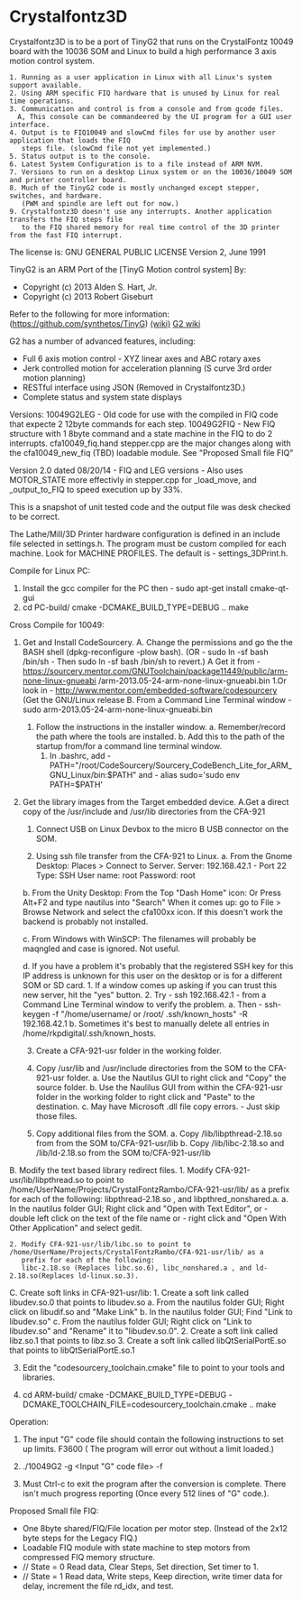 # Crystalfontz3D
Crystalfontz3D is to be a port of TinyG2 that runs on the CrystalFontz 10049 board with the 10036 SOM
  and Linux to build a high performance 3 axis motion control system.

    1. Running as a user application in Linux with all Linux's system support available.
    2. Using ARM specific FIQ hardware that is unused by Linux for real time operations.
    3. Communication and control is from a console and from gcode files.
      A, This console can be commandeered by the UI program for a GUI user interface.
    4. Output is to FIQ10049 and slowCmd files for use by another user application that loads the FIQ
       steps file. (slowCmd file not yet implemented.)
    5. Status output is to the console.
    6. Latest System Configuration is to a file instead of ARM NVM.
    7. Versions to run on a desktop Linux system or on the 10036/10049 SOM and printer controller board.
    8. Much of the TinyG2 code is mostly unchanged except stepper, switches, and hardware.
       (PWM and spindle are left out for now.)
    9. Crystalfontz3D doesn't use any interrupts. Another application transfers the FIQ steps file
       to the FIQ shared memory for real time control of the 3D printer from the fast FIQ interrupt.

The license is:
                    GNU GENERAL PUBLIC LICENSE
                       Version 2, June 1991

TinyG2 is an ARM Port of the [TinyG Motion control system]
By:
 * Copyright (c) 2013 Alden S. Hart, Jr.
 * Copyright (c) 2013 Robert Giseburt

Refer to the following for more information:
(https://github.com/synthetos/TinyG)
[(wiki)](https://github.com/synthetos/TinyG/wiki)
[G2 wiki](https://github.com/synthetos/g2/wiki)

G2 has a number of advanced features, including:
* Full 6 axis motion control - XYZ linear axes and ABC rotary axes
* Jerk controlled motion for acceleration planning (S curve 3rd order motion planning)
* RESTful interface using JSON (Removed in Crystalfontz3D.)
* Complete status and system state displays



Versions:
10049G2LEG - Old code for use with the compiled in FIQ code that expecte 2 12byte commands for each step.
10049G2FIQ - New FIQ structure with 1 8byte command and a state machine in the FIQ to do 2 interrupts.
             cfa10049_fiq.hand stepper.cpp are the major changes along with the cfa10049_new_fiq (TBD) loadable module.
             See "Proposed Small file FIQ"

Version 2.0 dated 08/20/14 - FIQ and LEG versions - Also uses MOTOR_STATE more effectivly in stepper.cpp for
                                                    _load_move, and _output_to_FIQ to speed execution up by 33%.

This is a snapshot of unit tested code and the output file was desk checked to be correct.



The Lathe/Mill/3D Printer hardware configuration is defined in an include file selected in settings.h.
The program must be custom compiled for each machine.
Look for MACHINE PROFILES. The default is - settings_3DPrint.h. 



Compile for Linux PC:
1. Install the gcc compiler for the PC then - sudo apt-get install cmake-qt-gui
2. cd PC-build/
   cmake -DCMAKE_BUILD_TYPE=DEBUG ..
   make



Cross Compile for 10049:

1. Get and Install CodeSourcery.
  A. Change the permissions and go the the BASH shell (dpkg-reconfigure -plow bash).
     (OR - sudo ln -sf bash /bin/sh - Then sudo ln -sf bash /bin/sh to revert.)
  A Get it from - https://sourcery.mentor.com/GNUToolchain/package11449/public/arm-none-linux-gnueabi
                  /arm-2013.05-24-arm-none-linux-gnueabi.bin
    1.Or look in - http://www.mentor.com/embedded-software/codesourcery (Get the GNU/Linux release
  B. From a Command Line Terminal window - sudo arm-2013.05-24-arm-none-linux-gnueabi.bin
    1. Follow the instructions in the installer window.
      a. Remember/record the path where the tools are installed.
      b. Add this to the path of the startup from/for a command line terminal window.
        1. In .bashrc, add - PATH="/root/CodeSourcery/Sourcery_CodeBench_Lite_for_ARM_GNU_Linux/bin:$PATH"
                       and - alias sudo='sudo env PATH=$PATH'
                       

2. Get the library images from the Target embedded device.
  A.Get a direct copy of the /usr/include and /usr/lib directories from the CFA-921
    1. Connect USB on Linux Devbox to the micro B USB connector on the SOM.
     
    2. Using ssh file transfer from the CFA-921 to Linux. 
      a. From the Gnome Desktop:
         Places > Connect to Server.
         Server: 192.168.42.1 - Port 22
         Type: SSH
         User name: root
         Password: root
  
      b. From the Unity Desktop:
         From the Top "Dash Home" icon: Or Press Alt+F2 and type nautilus into "Search" 
         When it comes up:  go to File > Browse Network and select the cfa100xx icon.
         If this doesn't work the backend is probably not installed.
  
      c. From Windows with WinSCP:
         The filenames will probably be maqngled and case is ignored. Not useful.

      d. If you have a problem it's probably that the registered SSH key for this IP address is unknown for
         this user on the desktop or is for a different SOM or SD card.
         1. If a window comes up asking if you can trust this new server, hit the "yes" button.
         2. Try - ssh 192.168.42.1 - from a Command Line Terminal window to verify the problem.
           a. Then - ssh-keygen -f "/home/username/ or /root/  .ssh/known_hosts" -R 192.168.42.1
           b. Sometimes it's best to manually delete all entries in /home/rkpdigital/.ssh/known_hosts.
            
    3. Create a CFA-921-usr folder in the working folder.

    4. Copy /usr/lib and /usr/include directories from the SOM to the CFA-921-usr folder.
      a. Use the Nautilus GUI to right click and "Copy" the source folder.
      b. Use the Naulilus GUI from within the CFA-921-usr folder in the working folder to right click and "Paste" to
         the destination.
      c. May have Microsoft .dll file copy errors. - Just skip those files.

    5. Copy additional files from the SOM.
      a. Copy /lib/libpthread-2.18.so from  from the SOM to/CFA-921-usr/lib
      b. Copy /lib/libc-2.18.so and /lib/ld-2.18.so from the SOM to/CFA-921-usr/lib

  B. Modify the text based library redirect files.
    1. Modify CFA-921-usr/lib/libpthread.so to point to /home/UserName/Projects/CrystalFontzRambo/CFA-921-usr/lib/
       as a prefix for each of the following:
       libpthread-2.18.so , and libpthred_nonshared.a.
       a. In the nautilus folder GUI; Right click and "Open with Text Editor", or - 
          double left click on the text of the file name or - 
          right click and "Open With Other Application" and select gedit. 
       
    2. Modify CFA-921-usr/lib/libc.so to point to /home/UserName/Projects/CrystalFontzRambo/CFA-921-usr/lib/ as a
       prefix for each of the following:
       libc-2.18.so (Replaces libc.so.6), libc_nonshared.a , and ld-2.18.so(Replaces ld-linux.so.3).

  C. Create soft links in CFA-921-usr/lib:
    1. Create a soft link called libudev.so.0 that points to libudev.so
      a. From the nautilus folder GUI; Right click on libudif.so and "Make Link"
      b. In the nautilus folder GUI; Find "Link to libudev.so"
      c. From the nautilus folder GUI; Right click on "Link to libudev.so" and "Rename" it to "libudev.so.0".
    2. Create a soft link called libz.so.1 that points to libz.so
    3. Create a soft link called libQtSerialPortE.so that points to libQtSerialPortE.so.1

3. Edit the "codesourcery_toolchain.cmake" file to point to your tools and libraries.

4. cd ARM-build/
   cmake -DCMAKE_BUILD_TYPE=DEBUG -DCMAKE_TOOLCHAIN_FILE=codesourcery_toolchain.cmake ..
   make



Operation:
1. The input "G" code file should contain the following instructions to set up limits.
   F3600 ( The program will error out without a limit loaded.)

2. ./10049G2 -g <Input "G" code file> -f <output FIQ code file>

3. Must Ctrl-c to exit the program after the conversion is complete.
     There isn't much progress reporting (Once every 512 lines of "G" code.). 



Proposed Small file FIQ:
 *    One 8byte shared/FIQ/File location per motor step. (Instead of the 2x12 byte steps for the Legacy FIQ.)
 *    Loadable FIQ module with state machine to step motors from compressed FIQ memory structure.
 *    // State = 0 Read data, Clear Steps, Set direction, Set timer to 1.
 *    // State = 1 Read data, Write steps, Keep direction, write timer data for delay, increment the file rd_idx,
      and test.
